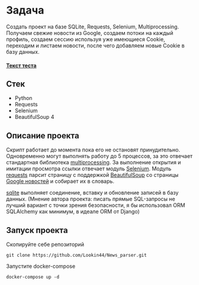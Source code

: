 # Задача

Создать проект на базе SQLite, Requests, Selenium, Multiprocessing. 
Получаем свежие новости из Google, создаем потоки на каждый профиль, 
создаем сессию используя уже имеющиеся Cookie, переходим и листаем новости, 
после чего добавляем новые Cookie в базу данных.

#### [Текст теста](https://docs.google.com/document/d/1n11Jvf4RJCwbA5eJkoOnFgZfeN3TwUSRG2suuDU1rn0/edit)

## Стек

* Python
* Requests
* Selenium
* BeautifulSoup 4

## Описание проекта

Скрипт работает до момента пока его не остановят принудительно. Одновременно
могут выполнять работу до 5 процессов, за это отвечает стандартная библиотека
[multiprocessing](https://docs.python.org/3/library/multiprocessing.html). 
За выполнение открытия и имитации просмотра ссылки отвечает модуль 
[Selenium](https://pypi.org/project/selenium/).
Модуль [requests](https://requests.readthedocs.io/en/latest/) 
парсит страницу с поддержкой 
[BeautifulSoup](https://www.crummy.com/software/BeautifulSoup/) со страницы
[Google новостей](https://news.google.com/home) 
и собирает их в словарь.

[sqlite](https://docs.python.org/3/library/sqlite3.html) выполняет соединение, 
вставку и обновление записей в базу данных. (Мнение автора проекта: 
писать прямые SQL-запросы не лучший вариант с точки зрения безопасности, 
я бы использовал ORM SQLAlchemy как минимум, в идеале ORM от Django)


## Запуск проекта
Скопируйте себе репозиторий
```git
git clone https://github.com/Lookin44/News_parser.git
```

Запустите docker-compose
```docker
docker-compose up -d
```